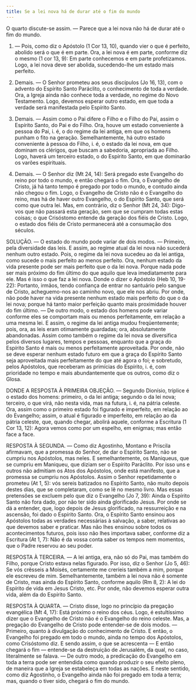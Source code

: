 ```yaml
---
title: Se a lei nova há de durar até o fim do mundo
---
```


O quarto discute-se assim. — Parece que a lei nova não há de durar até o fim do mundo.  

1. — Pois, como diz o Apóstolo (1 Cor 13, 10), quando vier o que é perfeito, abolido será o que é em parte. Ora, a lei nova é em parte, conforme diz o mesmo (1 cor 13, 9): Em parte conhecemos e em parte profetizamos. Logo, a lei nova deve ser abolida, sucedendo-lhe um estado mais perfeito.  

2. Demais. — O Senhor prometeu aos seus discípulos (Jo 16, 13), com o advento do Espírito Santo Paráclito, o conhecimento de toda a verdade. Ora, a Igreja ainda não conhece toda a verdade, no regime do Novo Testamento. Logo, devemos esperar outro estado, em que toda a verdade será manifestada pelo Espírito Santo.  

3. Demais. — Assim como o Pai difere o Filho e o Filho do Pai, assim o Espírito Santo, do Pai e do Filho. Ora, houve um estado conveniente à pessoa do Pai, i. é, o do regime da lei antiga, em que os homens punham o fito na geração. Semelhantemente, há outro estado conveniente à pessoa do Filho, i. é, o estado da lei nova, em que dominam os clérigos, que buscam a sabedoria, apropriada ao Filho. Logo, haverá um terceiro estado, o do Espírito Santo, em que dominarão os varões espirituais.  

4. Demais. — O Senhor diz (Mt 24, 14): Será pregado este Evangelho do reino por todo o mundo, e então chegará o fim. Ora, o Evangelho de Cristo, já há tanto tempo é pregado por todo o mundo, e contudo ainda não chegou o fim. Logo, o Evangelho de Cristo não é o Evangelho do reino, mas há de haver outro Evangelho, o do Espírito Santo, que será como que outra lei.  Mas, em contrário, diz o Senhor (Mt 24, 34): Digo-vos que não passará esta geração, sem que se cumpram todas estas coisas; o que Crisóstomo entende da geração dos fiéis de Cristo. Logo, o estado dos fiéis de Cristo permanecerá até a consumação dos séculos.  

SOLUÇÃO. — O estado do mundo pode variar de dois modos. — Primeiro, pela diversidade das leis. E assim, ao regime atual da lei nova não sucederá nenhum outro estado. Pois, o regime da lei nova sucedeu ao da lei antiga, como sucede o mais perfeito ao menos perfeito. Ora, nenhum estado da vida presente pode ser mais perfeito que o da lei nova. Porque nada pode ser mais próximo do fim último do que aquilo que leva imediatamente para ele. Mas é isso o que faz a lei nova. Donde o dizer o Apóstolo (Heb 10, 19-22): Portanto, irmãos, tendo confiança de entrar no santuário pelo sangue de Cristo, acheguemo-nos ao caminho novo, que ele nos abriu. Por onde, não pode haver na vida presente nenhum estado mais perfeito do que o da lei nova; porque há tanto maior perfeição quanto mais proximidade houver do fim último. — De outro modo, o estado dos homens pode variar conforme eles se comportam mais ou menos perfeitamente, em relação a uma mesma lei. E assim, o regime da lei antiga mudou freqüentemente; pois, ora, as leis eram otimamente guardadas; ora, absolutamente abandonadas. Assim como também o regime da lei nova se diversifica pelos diversos lugares, tempos e pessoas, enquanto que a graça do Espírito Santo é mais ou menos perfeitamente aproveitada. Por onde, não se deve esperar nenhum estado futuro em que a graça do Espírito Santo seja aproveitada mais perfeitamente do que até agora o foi; e sobretudo, pelos Apóstolos, que receberam as primícias do Espírito, i. é, com prioridade no tempo e mais abundantemente que os outros, como diz o Glosa.  

DONDE A RESPOSTA À PRIMEIRA OBJEÇÃO. — Segundo Dionísio, tríplice é o estado dos homens: primeiro, o da lei antiga; segundo o da lei nova; terceiro, o que virá, não nesta vida, mas na futura, i. é, na pátria celeste. Ora, assim como o primeiro estado foi figurado e imperfeito, em relação ao do Evangelho; assim, o atual é figurado e imperfeito, em relação ao da pátria celeste, que, quando chegar, abolirá aquele, conforme a Escritura (1 Cor 13, 12): Agora vemos como por um espelho, em enigmas; mas então face a face.  

RESPOSTA À SEGUNDA. — Como diz Agostinho, Montano e Priscila afirmavam, que a promessa do Senhor, de dar o Espírito Santo, não se cumpriu nos Apóstolos, mas neles. E semelhantemente, os Maniqueus, que se cumpriu em Maniqueu, que diziam ser o Espírito Paráclito. Por isso uns e outros não admitiam os Atos dos Apóstolos, onde está manifesto, que a promessa se cumpriu nos Apóstolos. Assim o Senhor repetidamente o prometeu (At 1, 5): vós sereis batizados no Espírito Santo, não muito depois destes dias, que se completaram, como se lê no mesmo livro. Mas essas pretensões se excluem pelo que diz o Evangelho (Jo 7, 39): Ainda o Espírito Santo não fora dado, por não ter sido ainda glorificado Jesus. Por onde se dá a entender, que, logo depois de Jesus glorificado, na ressurreição e na ascensão, foi dado o Espírito Santo. Ora, o Espírito Santo ensinou aos Apóstolos todas as verdades necessárias à salvação, a saber, relativas ao que devemos saber e praticar. Mas não lhes ensinou sobre todos os acontecimentos futuros, pois isso não lhes importava saber, conforme diz a Escritura (At 1, 7): Não é da vossa conta saber os tempos nem momentos, que o Padre reservou ao seu poder.  

RESPOSTA À TERCEIRA. — A lei antiga, era, não só do Pai, mas também do Filho, porque Cristo estava nelas figurado. Por isso, diz o Senhor (Jo 5, 46): Se vós crêsseis a Moisés, certamente me creríeis também a mim, porque ele escreveu de mim. Semelhantemente, também a lei nova não é somente de Cristo, mas ainda do Espírito Santo, conforme aquilo (Rm 8, 2): A lei do Espírito de vida em Jesus Cristo, etc. Por onde, não devemos esperar outra vida, além da do Espírito Santo. 

RESPOSTA À QUARTA. — Cristo disse, logo no princípio da pregação evangélica (Mt 4, 17): Está próximo o reino dos céus. Logo, é estultíssimo dizer que o Evangelho de Cristo não é o Evangelho do reino celeste. Mas, a pregação do Evangelho de Cristo pode entender-se de dois modos. — Primeiro, quanto à divulgação do conhecimento de Cristo. E então, o Evangelho foi pregado em todo o mundo, ainda no tempo dos Apóstolos, como Crisóstomo diz. E sendo assim, o que se acrescenta — E então chegará o fim — entende-se da destruição de Jerusalém, da qual, no caso, literalmente se falava. — De outro modo, a predicação do Evangelho em toda a terra pode ser entendida como quando produzir o seu efeito pleno, de maneira que a Igreja se estabeleça em todas as nações. E neste sentido, como diz Agostinho, o Evangelho ainda não foi pregado em toda a terra; mas, quando o tiver sido, chegará o fim do mundo.